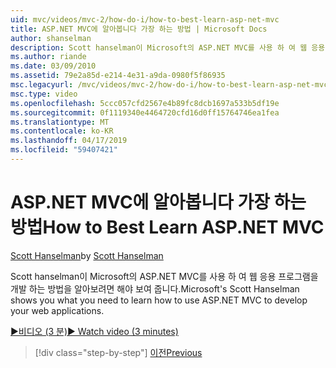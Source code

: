 ```yaml
---
uid: mvc/videos/mvc-2/how-do-i/how-to-best-learn-asp-net-mvc
title: ASP.NET MVC에 알아봅니다 가장 하는 방법 | Microsoft Docs
author: shanselman
description: Scott hanselman이 Microsoft의 ASP.NET MVC를 사용 하 여 웹 응용 프로그램을 개발 하는 방법을 알아보려면 해야 보여 줍니다.
ms.author: riande
ms.date: 03/09/2010
ms.assetid: 79e2a85d-e214-4e31-a9da-0980f5f86935
msc.legacyurl: /mvc/videos/mvc-2/how-do-i/how-to-best-learn-asp-net-mvc
msc.type: video
ms.openlocfilehash: 5ccc057cfd2567e4b89fc8dcb1697a533b5df19e
ms.sourcegitcommit: 0f1119340e4464720cfd16d0ff15764746ea1fea
ms.translationtype: MT
ms.contentlocale: ko-KR
ms.lasthandoff: 04/17/2019
ms.locfileid: "59407421"
---
```

# <a name="how-to-best-learn-aspnet-mvc"></a><span data-ttu-id="53ca6-103">ASP.NET MVC에 알아봅니다 가장 하는 방법</span><span class="sxs-lookup"><span data-stu-id="53ca6-103">How to Best Learn ASP.NET MVC</span></span>

<span data-ttu-id="53ca6-104">[Scott Hanselman](https://github.com/shanselman)</span><span class="sxs-lookup"><span data-stu-id="53ca6-104">by [Scott Hanselman](https://github.com/shanselman)</span></span>

<span data-ttu-id="53ca6-105">Scott hanselman이 Microsoft의 ASP.NET MVC를 사용 하 여 웹 응용 프로그램을 개발 하는 방법을 알아보려면 해야 보여 줍니다.</span><span class="sxs-lookup"><span data-stu-id="53ca6-105">Microsoft's Scott Hanselman shows you what you need to learn how to use ASP.NET MVC to develop your web applications.</span></span>

[<span data-ttu-id="53ca6-106">&#9654;비디오 (3 분)</span><span class="sxs-lookup"><span data-stu-id="53ca6-106">&#9654; Watch video (3 minutes)</span></span>](https://channel9.msdn.com/Blogs/ASP-NET-Site-Videos/how-to-best-learn-asp-net-mvc)

> [!div class="step-by-step"]
> [<span data-ttu-id="53ca6-107">이전</span><span class="sxs-lookup"><span data-stu-id="53ca6-107">Previous</span></span>](5-minute-introduction-to-aspnet-mvc.md)
